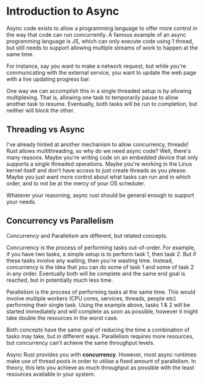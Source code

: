 # Introduction to Async

Async code exists to allow a programming language to offer more control
in the way that code can run concurrently.
A famous example of an async programming language is JS,
which can only execute code using 1 thread, but still needs
to support allowing multiple streams of work to happen at the same time.

For instance, say you want to make a network request,
but while you're communicating with the external service, you want
to update the web page with a live updating progress bar.

One way we can accomplish this in a single threaded setup is by allowing multiplexing.
That is, allowing one task to temporarily pause to allow another task to resume.
Eventually, both tasks will be run to completion, but neither will block the other.

## Threading vs Async

I've already hinted at another mechanism to allow concurrency, threads!
Rust allows multithreading, so why do we need async code?
Well, there's many reasons.
Maybe you're writing code on an embedded device that only supports a single threaded operations.
Maybe you're working in the Linux kernel itself and don't have access to just create threads as you please.
Maybe you just want more control about what tasks can run and in which order,
and to not be at the mercy of your OS scheduler.

Whatever your reasoning, async rust should be general enough to support your needs.

## Concurrency vs Parallelism

Concurrency and Parallelism are different, but related concepts.

Concurrency is the process of performing tasks out-of-order. For example, if you have two tasks,
a simple setup is to perform task 1, then task 2. But if these tasks involve any waiting, then you're wasting time.
Instead, concurrency is the idea that you can do some of task 1 and some of task 2 in any order. Eventually both
will be complete and the same end goal is reached, but in potentially much less time.

Parallelism is the process of performing tasks at the same time. This would involve multiple workers
(CPU cores, services, threads, people etc) performing their single task. Using the example above, tasks 1 & 2 will be started immediately
and will complete as soon as possible, however it might take double the resources in the worst case.

Both concepts have the same goal of reducing the time a combination of tasks may take, but in different ways.
Parallelism requires more resources, but concurrency can't achieve the same throughput levels. 

Async Rust provides you with **concurrency**. However, most async runtimes make use of thread pools in order to utilise
a fixed amount of parallelism. In theory, this lets you achieve as much throughput as possible with the least resources available
in your system.
